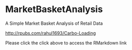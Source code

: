 # MarketBasketAnalysis
A Simple Market Basket Analysis of Retail Data

http://rpubs.com/rahul1693/Carbo-Loading

Please click the click above to access the RMarkdown link
